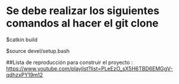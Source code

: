 # Se debe realizar los siguientes comandos al hacer el git clone
$catkin build

$source devel/setup.bash

##Lista de reproducción para construir el proyecto
:
https://www.youtube.com/playlist?list=PLeEzO_sX5H6TBD6EMGgV-qdhzxPY19m12
